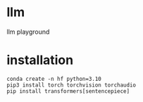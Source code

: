 # llm
 llm playground

# installation
```
conda create -n hf python=3.10
pip3 install torch torchvision torchaudio 
pip install transformers[sentencepiece]
```